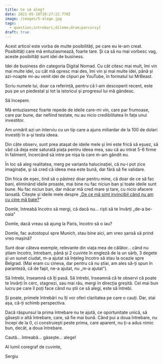 ```yaml
---
title: Ce să aleg?
date: 2021-05-10T18:27:22.770Z
image: /images/5-alege.jpg
tags:
  - question;intrebari;dileme;drum;parcursy[
draft: true
---
```

Acest articol este vorba de multe posibilități, pe care eu le-am creat. Posibiltăți care mă entuziasmează, foarte tare. Și ca să nu mai vorbesc vag, aceste posibiltăți sunt idei de business.

Idei de business din categoria Digital Nomad. Cu cât citesc mai mult, îmi vin mai multe idei, cu cât mă opresc mai des, îmi vin și mai multe idei, până și azi-noapte mi-au venit idei de clipuri pe YouTube, în formatul lui MrBeast.

Scriu numele lui, doar ca referință, pentru că l-am descoperit recent, este pus pe un piedestal și tot la istoricul și progresul lui mă gândesc.

Să începem.

Mă entuziasmez foarte repede de ideile care-mi vin, care par frumoase, care par bune, dar nefiind testate, nu au nicio credibilitatea în fața unui investitor. 

Am urmărit azi un interviu cu un tip care a ajuns miliardar de la 100 de dolari investiți în a-și testa ideea.

Din câte observ, sunt prea atașat de ideile mele și îmi este frică să eșuez, să văd că deja este saturată piața pentru ideea mea, sau că au intrat 5-6 firme în faliment, încercând să intre pe nișa la care m-am gândit eu. 

În loc să aleg realitatea, merg pe varianta halucinației, că nu-i pot zice imaginație, și să cred că ideea mea este bună, dar fără să fie validare.

Din frica de eșec, tind să o păstrez doar pentru mine, că doar de ce să fac bani, eliminând ideile proaste, mai bine nu fac niciun ban și toate ideile sunt bune. Nu fac niciun ban, dar măcar mă cred mare și tare, cu nicio afacere lansată. Citește și ideile mele despre „[De ce mă simt invincibil când nu am cu cine mă bate?](https://www.sergiu-adrian.ro/blog/de-ce-ma-simt-invincibil-cand-nu-am-inamicul-in-fata/)”

Domle, întreabă încotro să mergi, că dacă nu... riști să te învârți „de-a be-oaia”

Domle, dacă vreau să ajung la Paris, încotro să o iau?

Domle, fac autostopul spre Munich, stau bine aici, am vreo șansă să prind vreo mașină?

Sunt doar câteva exemple, relevante din viața mea de călător... când nu știam încotro, întrebam, până și 2 cuvinte în engleză de la un sârb, 3 degete și un sunet ciudat, m-a ajutat să înțeleg încotro să stau la ocazie spre Belgrad. (Mai eram cu cineva, dar pentru că nu știai, am ales să-ți spun în paranteză, că de fapt, ne-a ajutat, nu „m-a ajutat”).

Să întrebi, înseamnă că îți pasă. Să întrebi, înseamnă că te observi că poate te învârți în cerc, stagnezi, sau mai rău, mergi în direcția greșită. Cel mai bun lucru pe care îl poți face când nu știi ce să alegi, este să întrebi.

Și poate, primele întrebări nu îți vor oferi claritatea pe care o cauți. Dar, stai așa, că-ți schimb perspectiva.

Dacă răspunsul la prima întrebare nu te ajută, ce oportunitate unică, să găsești o altă întrebare, care, să fie mai bună. Când pui a doua întrebare, nu începi de la 0, ci construiești peste prima, care aparent, nu ți-a adus nimic bun, decât, a doua întrebare.

Caută... întreabă... găsește... alege!

Al lumii coregraf de cuvinte,

Sergiu